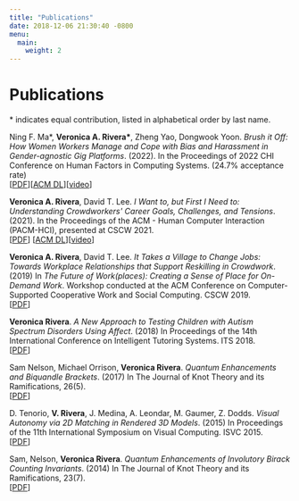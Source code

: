 ```yaml
---
title: "Publications"
date: 2018-12-06 21:30:40 -0800
menu:
  main:
    weight: 2
---
```



# Publications
\* indicates equal contribution, listed in alphabetical order by last name.
<!--### Journal Publications-->
Ning F. Ma\*, **Veronica A. Rivera\***, Zheng Yao, Dongwook Yoon. *Brush it Off: How Women Workers Manage and Cope with Bias and Harassment in Gender-agnostic Gig Platforms*. (2022). In the Proceedings of 2022 CHI Conference on Human Factors in Computing Systems. (24.7% acceptance rate)  
\[[PDF][CHI22]\]\[[ACM DL][acm-chi22]\][[video][video-chi22]\]

**Veronica A. Rivera**, David T. Lee. *I Want to, but First I Need to: Understanding Crowdworkers' Career Goals, Challenges, and Tensions*. (2021). In the Proceedings of the ACM - Human Computer Interaction (PACM-HCI), presented at CSCW 2021.  
\[[PDF][cscw21]\] \[[ACM DL][acm-cscw21]\][[video][video-cscw21]\]

**Veronica A. Rivera**, David T. Lee. *It Takes a Village to Change Jobs: Towards Workplace Relationships that Support Reskilling in Crowdwork*. (2019) In *The Future of Work(places): Creating a Sense of Place for On-Demand Work*. Workshop conducted at the ACM Conference on Computer-Supported Cooperative Work and Social Computing. CSCW 2019.  
\[[PDF][cscw19]\]

**Veronica Rivera**. *A New Approach to Testing Children with Autism Spectrum Disorders Using Affect*. (2018) In Proceedings of the 14th International Conference on Intelligent Tutoring Systems. ITS 2018.  
\[[PDF][its18]\]

Sam Nelson, Michael Orrison, **Veronica Rivera**. *Quantum Enhancements and Biquandle Brackets*. (2017) In The Journal of Knot Theory and its Ramifications, 26(5).  
\[[PDF][biquandle]\]

D. Tenorio, **V. Rivera**, J. Medina, A. Leondar, M. Gaumer, Z. Dodds. *Visual Autonomy via 2D Matching in Rendered 3D Models*. (2015) In Proceedings of the 11th International Symposium on Visual Computing. ISVC 2015.  
\[[PDF][isvc15]\]

Sam, Nelson, **Veronica Rivera**. *Quantum Enhancements of Involutory Birack Counting Invariants*. (2014) In The Journal of Knot Theory and its Ramifications, 23(7).  
\[[PDF][invariants]\]

<!--### Conference Publications-->


<!--### Workshop and Consortia Papers -->


[cscw21]: /docs/CSCW_2021_Camera_Ready.pdf
[biquandle]: /docs/biquandle-brackets.pdf
[invariants]: /docs/counting-invariants.pdf
[cscw19]: /docs/cscw19-workshop.pdf
[its18]: /docs/its-dc.pdf
[isvc15]: /docs/visual-autonomy.pdf
[CHI22]: /docs/CHI2022_final.pdf
[video-cscw21]: https://youtu.be/RdLVp7fTp3U
[acm-cscw21]: https://dl.acm.org/doi/abs/10.1145/3449224
[acm-chi22]: https://dl.acm.org/doi/abs/10.1145/3491102.3517524
[video-chi22]: https://youtu.be/ByRh6MUDNWE